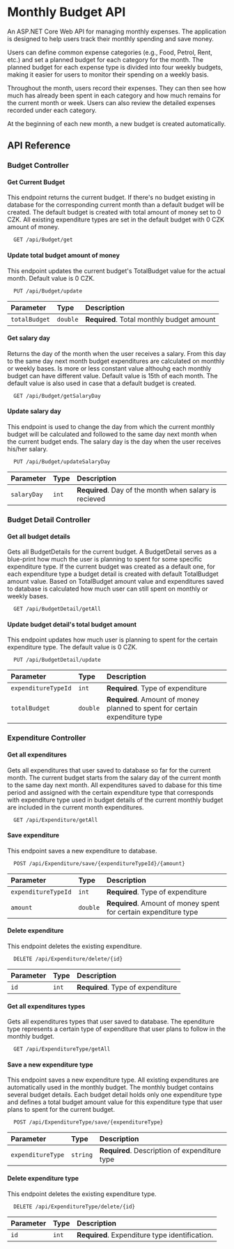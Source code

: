 
# Monthly Budget API

An ASP.NET Core Web API for managing monthly expenses. The application is designed to help users track their monthly spending and save money.

Users can define common expense categories (e.g., Food, Petrol, Rent, etc.) and set a planned budget for each category for the month. The planned budget for each expense type is divided into four weekly budgets, making it easier for users to monitor their spending on a weekly basis.

Throughout the month, users record their expenses. They can then see how much has already been spent in each category and how much remains for the current month or week. Users can also review the detailed expenses recorded under each category.

At the beginning of each new month, a new budget is created automatically.


## API Reference

### Budget Controller

#### Get Current Budget 

This endpoint returns the current budget. If there's no budget existing in database for the corresponding current month than a default budget will be created. The default budget is created with total amount of money set to 0 CZK. All existing expenditure types are set in the default budget with 0 CZK amount of money.
```http
  GET /api/Budget/get
```

#### Update total budget amount of money
This endpoint updates the current budget's TotalBudget value for the actual month. Default value is 0 CZK.

```http
  PUT /api/Budget/update
```

|   Parameter  | Type     | Description                       |
| :--------    | :------- | :-------------------------------- |
| `totalBudget`      | `double` | **Required**. Total monthly budget amount |

#### Get salary day
Returns the day of the month when the user receives a salary. From this day to the same day next month budget expenditures are calculated on monthly or weekly bases. Is more or less constant value althouhg each monthly budget can have different value. Default value is 15th of each month. The default value is also used in case that a default budget is created. 

```http
  GET /api/Budget/getSalaryDay
```

#### Update salary day
This endpoint is used to change the day from which the current monthly budget will be calculated and followed to the same day next month when the current budget ends. The salary day is the day when the user receives his/her salary.

```http
  PUT /api/Budget/updateSalaryDay
```
|   Parameter  | Type     | Description                       |
| :--------    | :------- | :-------------------------------- |
| `salaryDay`      | `int` | **Required**. Day of the month when salary is recieved |


### Budget Detail Controller

#### Get all budget details
Gets all BudgetDetails for the current budget. A BudgetDetail serves as a blue-print how much the user is planning to spent for some specific expenditure type. If the current budget was created as a default one, for each expenditure type a budget detail is created with default TotalBudget amount value. Based on TotalBudget amount value and expenditures saved to database is calculated how much user can still spent on monthly or weekly bases.

```http
  GET /api/BudgetDetail/getAll
```

#### Update budget detail's total budget amount
This endpoint updates how much user is planning to spent for the certain expenditure type. The default value is 0 CZK.

```http
  PUT /api/BudgetDetail/update
```
|   Parameter  | Type     | Description                       |
| :--------    | :------- | :-------------------------------- |
| `expenditureTypeId` | `int` | **Required**. Type of expenditure |
| `totalBudget` | `double` | **Required**. Amount of money planned to spent for certain expenditure type |

### Expenditure Controller

#### Get all expenditures
Gets all expenditures that user saved to database so far for the current month. The current budget starts from the salary day of the current month to the same day next month. All expenditures saved to dabase for this time period and assigned with the certain expenditure type that corresponds with expenditure type used in budget details of the current monthly budget are included in the current month expenditures.

```http
  GET /api/Expenditure/getAll
```

#### Save expenditure
This endpoint saves a new expenditure to database.

```http
  POST /api/Expenditure/save/{expenditureTypeId}/{amount}
```
|   Parameter  | Type     | Description                       |
| :--------    | :------- | :-------------------------------- |
| `expenditureTypeId` | `int` | **Required**. Type of expenditure |
| `amount` | `double` | **Required**. Amount of money spent for certain expenditure type |

#### Delete expenditure
This endpoint deletes the existing expenditure.

```http
  DELETE /api/Expenditure/delete/{id}
```
|   Parameter  | Type     | Description                       |
| :--------    | :------- | :-------------------------------- |
| `id` | `int` | **Required**. Type of expenditure |

#### Get all expenditures types
Gets all expenditures types that user saved to database. The ependiture type represents a certain type of expenditure that user plans to follow in the monthly budget.

```http
  GET /api/ExpenditureType/getAll
```
#### Save a new expenditure type
This endpoint saves a new expenditure type. All existing expenditures are automatically used in the monthly budget. The monthly budget contains several budget details. Each budget detail holds only one expenditure type and defines a total budget amount value for this expenditure type that user plans to spent for the current budget.

```http
  POST /api/ExpenditureType/save/{expenditureType}
```
|   Parameter  | Type     | Description                       |
| :--------    | :------- | :-------------------------------- |
| `expenditureType` | `string` | **Required**. Description of expenditure type |

#### Delete expenditure type
This endpoint deletes the existing expenditure type.

```http
  DELETE /api/ExpenditureType/delete/{id}
```
|   Parameter  | Type     | Description                       |
| :--------    | :------- | :-------------------------------- |
| `id` | `int` | **Required**. Expenditure type identification. |
